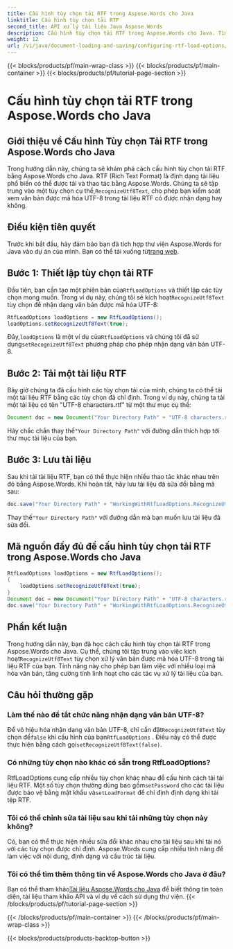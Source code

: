 ```yaml
---
title: Cấu hình tùy chọn tải RTF trong Aspose.Words cho Java
linktitle: Cấu hình tùy chọn tải RTF
second_title: API xử lý tài liệu Java Aspose.Words
description: Cấu hình tùy chọn tải RTF trong Aspose.Words cho Java. Tìm hiểu cách nhận dạng văn bản UTF-8 trong tài liệu RTF. Hướng dẫn từng bước với ví dụ mã.
weight: 12
url: /vi/java/document-loading-and-saving/configuring-rtf-load-options/
---
```


{{< blocks/products/pf/main-wrap-class >}}
{{< blocks/products/pf/main-container >}}
{{< blocks/products/pf/tutorial-page-section >}}

# Cấu hình tùy chọn tải RTF trong Aspose.Words cho Java


## Giới thiệu về Cấu hình Tùy chọn Tải RTF trong Aspose.Words cho Java

Trong hướng dẫn này, chúng ta sẽ khám phá cách cấu hình tùy chọn tải RTF bằng Aspose.Words cho Java. RTF (Rich Text Format) là định dạng tài liệu phổ biến có thể được tải và thao tác bằng Aspose.Words. Chúng ta sẽ tập trung vào một tùy chọn cụ thể,`RecognizeUtf8Text`, cho phép bạn kiểm soát xem văn bản được mã hóa UTF-8 trong tài liệu RTF có được nhận dạng hay không.

## Điều kiện tiên quyết

 Trước khi bắt đầu, hãy đảm bảo bạn đã tích hợp thư viện Aspose.Words for Java vào dự án của mình. Bạn có thể tải xuống từ[trang web](https://releases.aspose.com/words/java/).

## Bước 1: Thiết lập tùy chọn tải RTF

 Đầu tiên, bạn cần tạo một phiên bản của`RtfLoadOptions` và thiết lập các tùy chọn mong muốn. Trong ví dụ này, chúng tôi sẽ kích hoạt`RecognizeUtf8Text` tùy chọn để nhận dạng văn bản được mã hóa UTF-8:

```java
RtfLoadOptions loadOptions = new RtfLoadOptions();
loadOptions.setRecognizeUtf8Text(true);
```

 Đây,`loadOptions` là một ví dụ của`RtfLoadOptions` và chúng tôi đã sử dụng`setRecognizeUtf8Text` phương pháp cho phép nhận dạng văn bản UTF-8.

## Bước 2: Tải một tài liệu RTF

Bây giờ chúng ta đã cấu hình các tùy chọn tải của mình, chúng ta có thể tải một tài liệu RTF bằng các tùy chọn đã chỉ định. Trong ví dụ này, chúng ta tải một tài liệu có tên "UTF-8 characters.rtf" từ một thư mục cụ thể:

```java
Document doc = new Document("Your Directory Path" + "UTF-8 characters.rtf", loadOptions);
```

 Hãy chắc chắn thay thế`"Your Directory Path"` với đường dẫn thích hợp tới thư mục tài liệu của bạn.

## Bước 3: Lưu tài liệu

Sau khi tải tài liệu RTF, bạn có thể thực hiện nhiều thao tác khác nhau trên đó bằng Aspose.Words. Khi hoàn tất, hãy lưu tài liệu đã sửa đổi bằng mã sau:

```java
doc.save("Your Directory Path" + "WorkingWithRtfLoadOptions.RecognizeUtf8Text.rtf");
```

 Thay thế`"Your Directory Path"` với đường dẫn mà bạn muốn lưu tài liệu đã sửa đổi.

## Mã nguồn đầy đủ để cấu hình tùy chọn tải RTF trong Aspose.Words cho Java

```java
RtfLoadOptions loadOptions = new RtfLoadOptions();
{
	loadOptions.setRecognizeUtf8Text(true);
}
Document doc = new Document("Your Directory Path" + "UTF-8 characters.rtf", loadOptions);
doc.save("Your Directory Path" + "WorkingWithRtfLoadOptions.RecognizeUtf8Text.rtf");
```

## Phần kết luận

 Trong hướng dẫn này, bạn đã học cách cấu hình tùy chọn tải RTF trong Aspose.Words cho Java. Cụ thể, chúng tôi tập trung vào việc kích hoạt`RecognizeUtf8Text` tùy chọn xử lý văn bản được mã hóa UTF-8 trong tài liệu RTF của bạn. Tính năng này cho phép bạn làm việc với nhiều loại mã hóa văn bản, tăng cường tính linh hoạt cho các tác vụ xử lý tài liệu của bạn.

## Câu hỏi thường gặp

### Làm thế nào để tắt chức năng nhận dạng văn bản UTF-8?

 Để vô hiệu hóa nhận dạng văn bản UTF-8, chỉ cần đặt`RecognizeUtf8Text` tùy chọn để`false` khi cấu hình của bạn`RtfLoadOptions` . Điều này có thể được thực hiện bằng cách gọi`setRecognizeUtf8Text(false)`.

### Có những tùy chọn nào khác có sẵn trong RtfLoadOptions?

 RtfLoadOptions cung cấp nhiều tùy chọn khác nhau để cấu hình cách tải tài liệu RTF. Một số tùy chọn thường dùng bao gồm`setPassword` cho các tài liệu được bảo vệ bằng mật khẩu và`setLoadFormat` để chỉ định định dạng khi tải tệp RTF.

### Tôi có thể chỉnh sửa tài liệu sau khi tải những tùy chọn này không?

Có, bạn có thể thực hiện nhiều sửa đổi khác nhau cho tài liệu sau khi tải nó với các tùy chọn được chỉ định. Aspose.Words cung cấp nhiều tính năng để làm việc với nội dung, định dạng và cấu trúc tài liệu.

### Tôi có thể tìm thêm thông tin về Aspose.Words cho Java ở đâu?

 Bạn có thể tham khảo[Tài liệu Aspose.Words cho Java](https://reference.aspose.com/words/java/) để biết thông tin toàn diện, tài liệu tham khảo API và ví dụ về cách sử dụng thư viện.
{{< /blocks/products/pf/tutorial-page-section >}}

{{< /blocks/products/pf/main-container >}}
{{< /blocks/products/pf/main-wrap-class >}}

{{< blocks/products/products-backtop-button >}}
